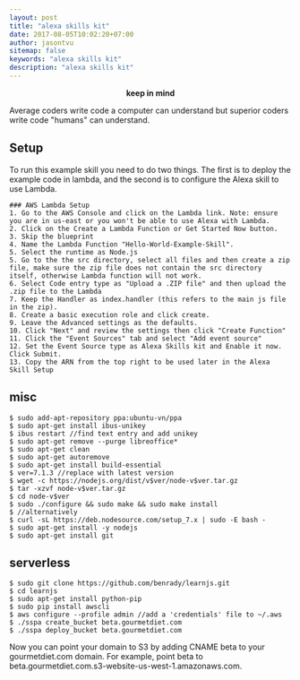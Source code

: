 ```yaml
---
layout: post
title: "alexa skills kit"
date: 2017-08-05T10:02:20+07:00
author: jasontvu
sitemap: false
keywords: "alexa skills kit"
description: "alexa skills kit"
---
```

<p align="center"><strong>keep in mind</strong></p>
Average coders write code a computer can understand but superior coders write code "humans" can understand.

## Setup
To run this example skill you need to do two things. The first is to deploy the example code in lambda, and the second is to configure the Alexa skill to use Lambda.

```
### AWS Lambda Setup
1. Go to the AWS Console and click on the Lambda link. Note: ensure you are in us-east or you won't be able to use Alexa with Lambda.
2. Click on the Create a Lambda Function or Get Started Now button.
3. Skip the blueprint
4. Name the Lambda Function "Hello-World-Example-Skill".
5. Select the runtime as Node.js
5. Go to the the src directory, select all files and then create a zip file, make sure the zip file does not contain the src directory itself, otherwise Lambda function will not work.
6. Select Code entry type as "Upload a .ZIP file" and then upload the .zip file to the Lambda
7. Keep the Handler as index.handler (this refers to the main js file in the zip).
8. Create a basic execution role and click create.
9. Leave the Advanced settings as the defaults.
10. Click "Next" and review the settings then click "Create Function"
11. Click the "Event Sources" tab and select "Add event source"
12. Set the Event Source type as Alexa Skills kit and Enable it now. Click Submit.
13. Copy the ARN from the top right to be used later in the Alexa Skill Setup

```
## misc

```
$ sudo add-apt-repository ppa:ubuntu-vn/ppa
$ sudo apt-get install ibus-unikey
$ ibus restart //find text entry and add unikey
$ sudo apt-get remove --purge libreoffice*
$ sudo apt-get clean
$ sudo apt-get autoremove
$ sudo apt-get install build-essential
$ ver=7.1.3 //replace with latest version
$ wget -c https://nodejs.org/dist/v$ver/node-v$ver.tar.gz
$ tar -xzvf node-v$ver.tar.gz
$ cd node-v$ver
$ sudo ./configure && sudo make && sudo make install
$ //alternatively
$ curl -sL https://deb.nodesource.com/setup_7.x | sudo -E bash -
$ sudo apt-get install -y nodejs
$ sudo apt-get install git
```
## serverless

```
$ sudo git clone https://github.com/benrady/learnjs.git
$ cd learnjs
$ sudo apt-get install python-pip
$ sudo pip install awscli
$ aws configure --profile admin //add a 'credentials' file to ~/.aws
$ ./sspa create_bucket beta.gourmetdiet.com
$ ./sspa deploy_bucket beta.gourmetdiet.com

```
Now you can point your domain to S3 by adding CNAME beta to your gourmetdiet.com domain.  For example, point beta to beta.gourmetdiet.com.s3-website-us-west-1.amazonaws.com.
